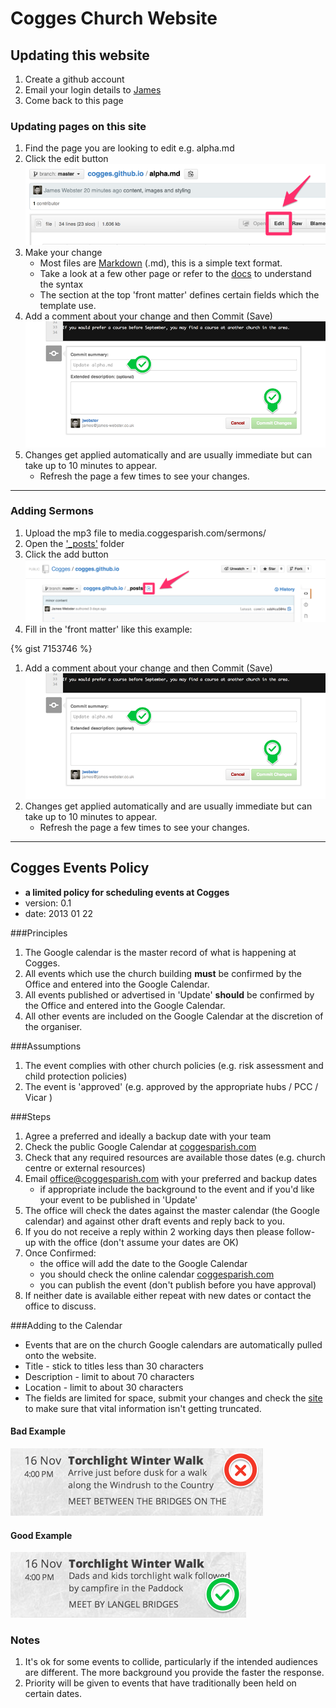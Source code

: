 # Cogges Church Website

## Updating this website
1. Create a github account
1. Email your login details to [James](james@coggesparish.com)
1. Come back to this page

### Updating pages on this site
1. Find the page you are looking to edit e.g. alpha.md
1. Click the edit button ![Edit Button](/images/internal/github-edit.png)
1. Make your change
	* Most files are [Markdown](http://daringfireball.net/projects/markdown/basics) (.md), this is a simple text format.
	* Take a look at a few other page or refer to the [docs](http://daringfireball.net/projects/markdown/basics) to understand the syntax
	* The section at the top 'front matter' defines certain fields which the template use.
1. Add a comment about your change and then Commit (Save) ![Save](/images/internal/github-save.png)
1. Changes get applied automatically and are usually immediate but can take up to 10 minutes to appear.
	* Refresh the page a few times to see your changes.

* * *

### Adding Sermons
1. Upload the mp3 file to media.coggesparish.com/sermons/
1. Open the ['_posts'](https://github.com/Cogges/cogges.github.io/tree/master/_posts) folder
1. Click the add button ![Add Button](/images/internal/github-add.png)
1. Fill in the 'front matter' like this example:

{% gist 7153746 %}

1. Add a comment about your change and then Commit (Save) ![Save](/images/internal/github-save.png)
1. Changes get applied automatically and are usually immediate but can take up to 10 minutes to appear.
	* Refresh the page a few times to see your changes.

* * *

## Cogges Events Policy
- **a limited policy for scheduling events at Cogges**
- version: 0.1
- date: 2013 01 22


###Principles
1. The Google calendar is the master record of what is happening at Cogges.
1. All events which use the church building **must** be confirmed by the Office and entered into the Google Calendar.
1. All events published or advertised in 'Update' **should** be confirmed by the Office and entered into the Google Calendar.
1. All other events are included on the Google Calendar at the discretion of the organiser.


###Assumptions
1. The event complies with other church policies (e.g. risk assessment and child protection policies)
1. The event is 'approved' (e.g. approved by the appropriate hubs / PCC / Vicar )


###Steps
1. Agree a preferred and ideally a backup date with your team
1. Check the public Google Calendar at [coggesparish.com](coggesparish.com)
1. Check that any required resources are available those dates (e.g. church centre or external resources)
1. Email office@coggesparish.com with your preferred and backup dates
	+ if appropriate include the background to the event and if you'd like your event to be published in 'Update'
1. The office will check the dates against the master calendar (the Google calendar) and against other draft events and reply back to you.
1. If you do not receive a reply within 2 working days then please follow-up with the office (don't assume your dates are OK)
1. Once Confirmed:
	+ the office will add the date to the Google Calendar
	+ you should check the online calendar [coggesparish.com](coggesparish.com)
	+ you can publish the event (don't publish before you have approval)
1. If neither date is available either repeat with new dates or contact the office to discuss.


###Adding to the Calendar
- Events that are on the church Google calendars are automatically pulled onto the website.
- Title - stick to titles less than 30 characters
- Description - limit to about 70 characters
- Location - limit to about 30 characters
- The fields are limited for space, submit your changes and check the [site](coggesparish.com/events.html) to make sure that vital information isn't getting truncated.

#### Bad Example
![Bad Example](/images/internal/calendar-example-bad.png)

#### Good Example
![Good Example](/images/internal/calendar-example-good.png)

### Notes
1. It's ok for some events to collide, particularly if the intended audiences are different. The more background you provide the faster the response.
1. Priority will be given to events that have traditionally been held on certain dates.